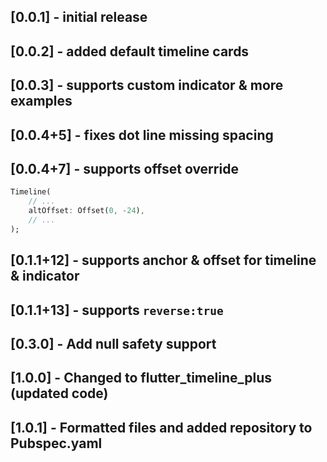## [0.0.1] - initial release

## [0.0.2] - added default timeline cards

## [0.0.3] - supports custom indicator & more examples

## [0.0.4+5] - fixes dot line missing spacing

## [0.0.4+7] - supports offset override

```dart
Timeline(
    // ...
    altOffset: Offset(0, -24),
    // ...
);
```

## [0.1.1+12] - supports anchor & offset for timeline & indicator

## [0.1.1+13] - supports `reverse:true`

## [0.3.0] - Add null safety support

## [1.0.0] - Changed to flutter_timeline_plus (updated code)

## [1.0.1] - Formatted files and added repository to Pubspec.yaml
